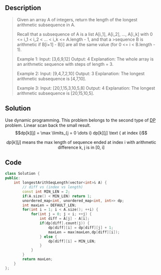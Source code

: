 ## Description
>Given an array A of integers, return the length of the longest arithmetic subsequence in A.
>
>Recall that a subsequence of A is a list A[i_1], A[i_2], ..., A[i_k] with 0 <= i_1 < i_2 < ... < i_k <= A.length - 1, and that a >sequence B is arithmetic if B[i+1] - B[i] are all the same value (for 0 <= i < B.length - 1).
>
>Example 1:
Input: [3,6,9,12]
Output: 4
Explanation: 
The whole array is an arithmetic sequence with steps of length = 3.
>
>Example 2:
Input: [9,4,7,2,10]
Output: 3
Explanation: 
The longest arithmetic subsequence is [4,7,10].
>
>Example 3:
Input: [20,1,15,3,10,5,8]
Output: 4
Explanation: 
The longest arithmetic subsequence is [20,15,10,5].

## Solution
Use dynamic programming. This problem belongs to the second type of [DP](strstr.io) problem. Linear scan back the small result.
$$dp[k][j]  = \max \limits_{j = 0 \dots i} dp[k][j]  \text { at index i}$$

$$dp[k][j]\text{ means the max length of sequence ended at index i with arithmetic difference k, j is in [0, i]}$$


## Code

```cpp
class Solution {
public:
    int longestArithSeqLength(vector<int>& A) {
        // diff vs (index vs length)
        const int MIN_LEN = 2;
        if(A.size() < MIN_LEN) return 1;
        unordered_map<int, unordered_map<int, int>> dp;
        int maxLen = DEFAULT_LEN;
        for(int i = 1; i < A.size(); ++i) {
            for(int j = 0; j < i; ++j) {
                int diff = A[j] - A[i];
                if(dp[diff].count(j)) {
                    dp[diff][i] = dp[diff][j] + 1;
                    maxLen = max(maxLen,dp[diff][i]);
                } else {
                    dp[diff][i] = MIN_LEN;
                }
            }
        }
        return maxLen;
    }
};
```

